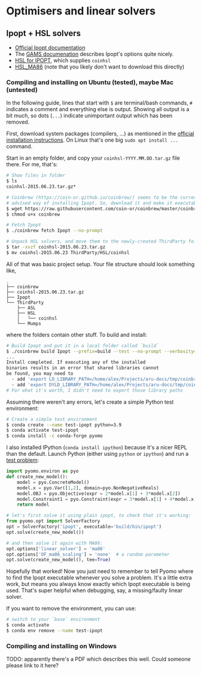 # Optimisers and linear solvers

## Ipopt + HSL solvers

- [Official Ipopt documentation](https://coin-or.github.io/Ipopt/index.html)
- The [GAMS documenation](https://www.gams.com/latest/docs/S_IPOPT.html) describes Ipopt's options quite nicely.
- [HSL for IPOPT](https://www.hsl.rl.ac.uk/ipopt/), which supplies `coinhsl`
- [HSL_MA86](https://www.hsl.rl.ac.uk/catalogue/hsl_ma86.html) (note that you likely don't want to download this directly)

### Compiling and installing on Ubuntu (tested), maybe Mac (untested)

In the following guide, lines that start with `$` are terminal/bash commands, `#` indicates a comment and everything else is output. Showing all output is a bit much, so dots (`...`) indicate unimportant output which has been removed.

First, download system packages (compilers, ...) as mentioned in the [official installation instructions](https://coin-or.github.io/Ipopt/INSTALL.html). On Linux that's one big `sudo apt install ...` command.

Start in an empty folder, and copy your `coinhsl-YYYY.MM.DD.tar.gz` file there. For me, that's:

```bash
# Show files in folder
$ ls
coinhsl-2015.06.23.tar.gz*

# Coinbrew (https://coin-or.github.io/coinbrew/) seems to be the current
# advised way of installing Ipopt. So, download it and make it executable
$ wget https://raw.githubusercontent.com/coin-or/coinbrew/master/coinbrew
$ chmod u+x coinbrew

# Fetch Ipopt
$ ./coinbrew fetch Ipopt --no-prompt

# Unpack HSL solvers, and move them to the newly-created ThirdParty folder
$ tar -xvzf coinhsl-2015.06.23.tar.gz
$ mv coinhsl-2015.06.23 ThirdParty/HSL/coinhsl
```

All of that was basic project setup. Your file structure should look something like,

```
.
├── coinbrew
├── coinhsl-2015.06.23.tar.gz
├── Ipopt
└── ThirdParty
    ├── ASL
    ├── HSL
    │   └── coinhsl
    └── Mumps
```

where the folders contain other stuff. To build and install:

```bash
# Build Ipopt and put it in a local folder called `build`
$ ./coinbrew build Ipopt --prefix=build --test --no-prompt --verbosity=3
...
Install completed. If executing any of the installed
binaries results in an error that shared libraries cannot
be found, you may need to
  - add 'export LD_LIBRARY_PATH=/home/alex/Projects/aru-docs/tmp/coinbrew-install/./build/lib' to your ~/.bashrc (Linux)
  - add 'export DYLD_LIBRARY_PATH=/home/alex/Projects/aru-docs/tmp/coinbrew-install/./build/lib' to ~/.bashrc (OS X)
# For what it's worth, I didn't need to export those library paths
```

Assuming there weren't any errors, let's create a simple Python test environment:

```bash
# Create a simple test environment
$ conda create --name test-ipopt python=3.9
$ conda activate test-ipopt
$ conda install -c conda-forge pyomo
```

I also installed IPython (`conda install ipython`) because it's a nicer REPL than the default. Launch Python (either using `python` or `ipython`) and run a [test problem](https://pyomo.readthedocs.io/en/stable/pyomo_overview/simple_examples.html):

```python
import pyomo.environ as pyo
def create_new_model():
    model = pyo.ConcreteModel()
    model.x = pyo.Var([1,2], domain=pyo.NonNegativeReals)
    model.OBJ = pyo.Objective(expr = 2*model.x[1] + 3*model.x[2])
    model.Constraint1 = pyo.Constraint(expr = 3*model.x[1] + 4*model.x[2] >= 1)
    return model

# let's first solve it using plain ipopt, to check that it's working:
from pyomo.opt import SolverFactory
opt = SolverFactory('ipopt', executable='build/bin/ipopt')
opt.solve(create_new_model())

# and then solve it again with MA86:
opt.options['linear_solver'] = 'ma86'
opt.options['OF_ma86_scaling'] = 'none'  # a random parameter
opt.solve(create_new_model(), tee=True)
```

Hopefully that worked! Now you just need to remember to tell Pyomo where to find the Ipopt executable whenever you solve a problem. It's a little extra work, but means you always know exactly which Ipopt executable is being used. That's super helpful when debugging, say, a missing/faulty linear solver.

If you want to remove the environment, you can use:

```bash
# switch to your `base` environment
$ conda activate
$ conda env remove --name test-ipopt
```

### Compiling and installing on Windows
TODO: apparently there's a PDF which describes this well. Could someone please link to it here?
